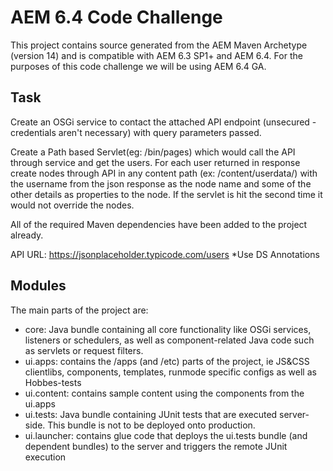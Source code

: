 # AEM 6.4 Code Challenge

This project contains source generated from the AEM Maven Archetype (version 14) and is compatible with AEM 6.3 SP1+ and AEM 6.4. For the purposes of this code challenge we will be using AEM 6.4 GA.

## Task


Create an OSGi service to contact the attached API endpoint (unsecured - credentials aren't necessary) with query parameters passed.

Create a Path based Servlet(eg: /bin/pages) which would call the API through service and get the users. For each user returned in response create nodes through API in any content path (ex: /content/userdata/) with the username from the json response as the node name and some of the other details as properties to the node. If the servlet is hit the second time it would not override the nodes.

All of the required Maven dependencies have been added to the project already.

API URL: https://jsonplaceholder.typicode.com/users
*Use DS Annotations

## Modules

The main parts of the project are:

* core: Java bundle containing all core functionality like OSGi services, listeners or schedulers, as well as component-related Java code such as servlets or request filters.
* ui.apps: contains the /apps (and /etc) parts of the project, ie JS&CSS clientlibs, components, templates, runmode specific configs as well as Hobbes-tests
* ui.content: contains sample content using the components from the ui.apps
* ui.tests: Java bundle containing JUnit tests that are executed server-side. This bundle is not to be deployed onto production.
* ui.launcher: contains glue code that deploys the ui.tests bundle (and dependent bundles) to the server and triggers the remote JUnit execution
